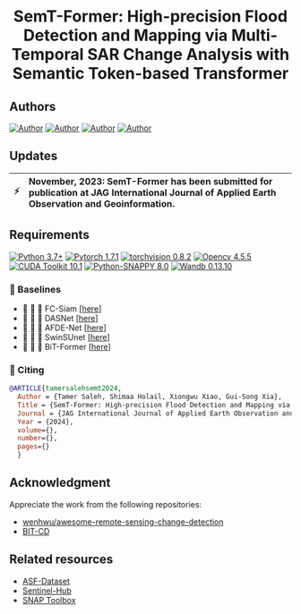 <h1 align="center">
  <b>SemT-Former: High-precision Flood Detection and Mapping via Multi-Temporal SAR Change Analysis with Semantic Token-based Transformer</b><br>
</h1>

<h2 align="left">Authors <br></h2>

[![Author](https://img.shields.io/badge/Tamer-Saleh-orange.svg)](https://www.bu.edu.eg/staff/tamermohamed3) 
[![Author](https://img.shields.io/badge/Shimaa-Holail-orange.svg)](https://www.linkedin.com/in/shimaaholail/) 
[![Author](https://img.shields.io/badge/Xingxing-Weng-orange.svg)]() 
[![Author](https://img.shields.io/badge/GuiSong-Xia-orange.svg)](http://www.captain-whu.com/xia_En.html) 

## Updates
| :zap:         | November, 2023: SemT-Former has been submitted for publication at JAG International Journal of Applied Earth Observation and Geoinformation. |
|---------------|:------------------------|

## Requirements

[![Python 3.7+](https://img.shields.io/badge/Python-3.7+-blue.svg)](https://www.python.org/downloads/release/python-376/) 
[![Pytorch 1.7.1](https://img.shields.io/badge/Pytorch-1.7.1-blue.svg)](https://pytorch.org/get-started/previous-versions/)
[![torchvision 0.8.2](https://img.shields.io/badge/torchvision-0.8.2-blue.svg)](https://pypi.org/project/torchvision/0.8.2/)
[![Opencv 4.5.5](https://img.shields.io/badge/Opencv-4.5.5-blue.svg)](https://opencv.org/opencv-4-5-5/)
[![CUDA Toolkit 10.1](https://img.shields.io/badge/CUDA-10.1-blue.svg)](https://developer.nvidia.com/cuda-10.1-download-archive-base)
[![Python-SNAPPY 8.0](https://img.shields.io/badge/PythonSNAPPY-8.0-blue.svg)](https://senbox.atlassian.net/wiki/spaces/SNAP/pages/50855941/Configure+Python+to+use+the+SNAP-Python+snappy+interface)
[![Wandb 0.13.10](https://img.shields.io/badge/Wandb-0.13.10-blue.svg)](https://pypi.org/project/wandb/)

### 🔭 Baselines <a name="baselines"></a>

- :open_book:	:open_book:	 :open_book: FC-Siam [[here](https://ieeexplore.ieee.org/abstract/document/8451652)]
- :open_book:	:open_book:	 :open_book: DASNet [[here](https://ieeexplore.ieee.org/document/9259045/)]
- :open_book:	:open_book:	 :open_book: AFDE-Net [[here](https://ieeexplore.ieee.org/document/10145434)]
- :open_book:	:open_book:	 :open_book: SwinSUnet [[here](https://ieeexplore.ieee.org/document/9736956/)]
- :open_book:	:open_book:	 :open_book: BiT-Former [[here](https://ieeexplore.ieee.org/document/9491802)]

### :page_with_curl: Citing <a name="citing"></a>

```bibtex
@ARTICLE{tamersalehsemt2024,
  Author = {Tamer Saleh, Shimaa Holail, Xiongwu Xiao, Gui-Song Xia},
  Title = {SemT-Former: High-precision Flood Detection and Mapping via Multi-Temporal SAR Change Analysis with Semantic Token-based Transformer},
  Journal = {JAG International Journal of Applied Earth Observation and Geoinformation},
  Year = {2024},
  volume={},
  number={},
  pages={}
  }
```

## Acknowledgment

Appreciate the work from the following repositories:

- [wenhwu/awesome-remote-sensing-change-detection](https://github.com/wenhwu/awesome-remote-sensing-change-detection)
- [BIT-CD](https://github.com/justchenhao/BIT_CD)

## Related resources
- [ASF-Dataset](https://search.asf.alaska.edu/)
- [Sentinel-Hub](https://scihub.copernicus.eu/)
- [SNAP Toolbox](http://step.esa.int/main/download/)


